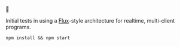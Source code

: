 :construction:

Initial tests in using a [Flux](http://facebook.github.io/flux/)-style architecture for realtime, multi-client programs.

    npm install && npm start
